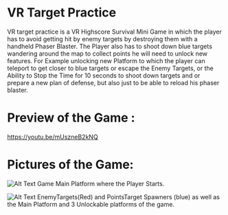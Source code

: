 # VR Target Practice 

VR target practice is a VR Highscore Survival Mini Game in which the player has to avoid getting hit by enemy targets by destroying them 
with a handheld Phaser Blaster. The Player also has to shoot down blue targets wandering around the map to collect points he will need to 
unlock new features. For Example unlocking new Platform to which the player can teleport to get closer to blue targets or escape the Enemy Targets,
or the Ability to Stop the Time for 10 seconds to shoot down targets and or prepare a new plan of defense, but also just to be able to reload his
phaser blaster. 

# Preview of the Game : 
https://youtu.be/mUszneB2kNQ

# Pictures of the Game: 

![Alt Text](https://i.imgur.com/mY6tV9d.png)
Game Main Platform where the Player Starts.

![Alt Text](https://i.imgur.com/uhLhHQc.png)
EnemyTargets(Red) and PointsTarget Spawners (blue) as well as the Main Platform and 3 Unlockable platforms of the game. 
